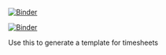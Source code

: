 [![Binder](https://mybinder.org/badge_logo.svg)](https://mybinder.org/v2/gh/jmason-ebi/notebooks/master?filepath=notebooks%2Fgenerate_template%2F_GenerateTimesheetTemplate.ipynb)

[![Binder](https://mybinder.org/badge_logo.svg)](https://mybinder.org/v2/gh/jmason-ebi/notebooks/master?filepath=tree%2Fgenerate_template%2F_GenerateTimesheetTemplate.ipynb)

Use this to generate a template for timesheets
